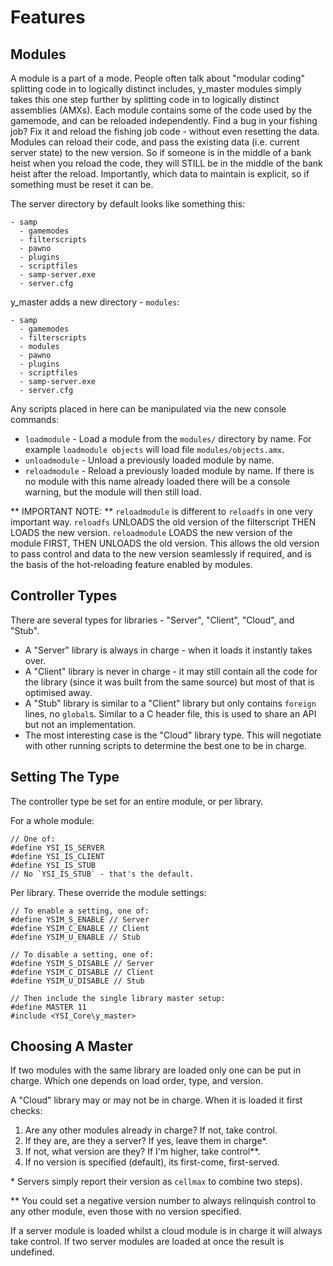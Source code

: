 # Features

## Modules

A module is a part of a mode.  People often talk about "modular coding" splitting code in to logically distinct includes, y_master modules simply takes this one step further by splitting code in to logically distinct assemblies (AMXs).  Each module contains some of the code used by the gamemode, and can be reloaded independently.  Find a bug in your fishing job?  Fix it and reload the fishing job code - without even resetting the data.  Modules can reload their code, and pass the existing data (i.e. current server state) to the new version.  So if someone is in the middle of a bank heist when you reload the code, they will STILL be in the middle of the bank heist after the reload.  Importantly, which data to maintain is explicit, so if something must be reset it can be.

The server directory by default looks like something this:

    - samp
      - gamemodes
      - filterscripts
      - pawno
      - plugins
      - scriptfiles
      - samp-server.exe
      - server.cfg

y_master adds a new directory - `modules`:

    - samp
      - gamemodes
      - filterscripts
      - modules
      - pawno
      - plugins
      - scriptfiles
      - samp-server.exe
      - server.cfg

Any scripts placed in here can be manipulated via the new console commands:

* `loadmodule` - Load a module from the `modules/` directory by name.  For example `loadmodule objects` will load file `modules/objects.amx`.
* `unloadmodule` - Unload a previously loaded module by name.
* `reloadmodule` - Reload a previously loaded module by name.  If there is no module with this name already loaded there will be a console warning, but the module will then still load.

** IMPORTANT NOTE: ** `reloadmodule` is different to `reloadfs` in one very important way.  `reloadfs` UNLOADS the old version of the filterscript THEN LOADS the new version.  `reloadmodule` LOADS the new version of the module FIRST, THEN UNLOADS the old version.  This allows the old version to pass control and data to the new version seamlessly if required, and is the basis of the hot-reloading feature enabled by modules.

## Controller Types

There are several types for libraries - "Server", "Client", "Cloud", and "Stub".

* A "Server" library is always in charge - when it loads it instantly takes over.
* A "Client" library is never in charge - it may still contain all the code for the library (since it was built from the same source) but most of that is optimised away.
* A "Stub" library is similar to a "Client" library but only contains `foreign` lines, no `global`s.  Similar to a C header file, this is used to share an API but not an implementation.
* The most interesting case is the "Cloud" library type.  This will negotiate with other running scripts to determine the best one to be in charge.

## Setting The Type

The controller type be set for an entire module, or per library.

For a whole module:

```pawn
// One of:
#define YSI_IS_SERVER
#define YSI_IS_CLIENT
#define YSI_IS_STUB
// No `YSI_IS_STUB` - that's the default.
```

Per library.  These override the module settings:

```pawn
// To enable a setting, one of:
#define YSIM_S_ENABLE // Server
#define YSIM_C_ENABLE // Client
#define YSIM_U_ENABLE // Stub

// To disable a setting, one of:
#define YSIM_S_DISABLE // Server
#define YSIM_C_DISABLE // Client
#define YSIM_U_DISABLE // Stub

// Then include the single library master setup:
#define MASTER 11
#include <YSI_Core\y_master>
```

## Choosing A Master

If two modules with the same library are loaded only one can be put in charge.  Which one depends on load order, type, and version.


A "Cloud" library may or may not be in charge.  When it is loaded it first checks:

1) Are any other modules already in charge?  If not, take control.
2) If they are, are they a server?  If yes, leave them in charge\*.
3) If not, what version are they?  If I'm higher, take control\*\*.
4) If no version is specified (default), its first-come, first-served.

\* Servers simply report their version as `cellmax` to combine two steps).

\*\* You could set a negative version number to always relinquish control to any other module, even those with no version specified.

If a server module is loaded whilst a cloud module is in charge it will always take control.  If two server modules are loaded at once the result is undefined.


